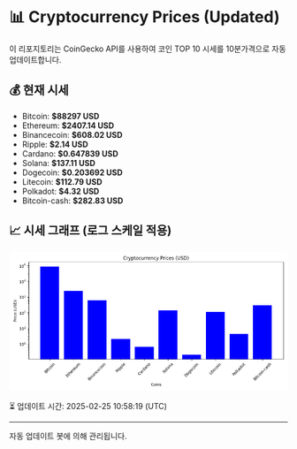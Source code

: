 
# 📊 Cryptocurrency Prices (Updated)

이 리포지토리는 CoinGecko API를 사용하여 코인 TOP 10 시세를 10분가격으로 자동 업데이트합니다.

## 💰 현재 시세
- Bitcoin: **$88297 USD**
- Ethereum: **$2407.14 USD**
- Binancecoin: **$608.02 USD**
- Ripple: **$2.14 USD**
- Cardano: **$0.647839 USD**
- Solana: **$137.11 USD**
- Dogecoin: **$0.203692 USD**
- Litecoin: **$112.79 USD**
- Polkadot: **$4.32 USD**
- Bitcoin-cash: **$282.83 USD**

## 📈 시세 그래프 (로그 스케일 적용)
![Crypto Prices](crypto_prices.png)

⏳ 업데이트 시간: 2025-02-25 10:58:19 (UTC)

---
자동 업데이트 봇에 의해 관리됩니다.
